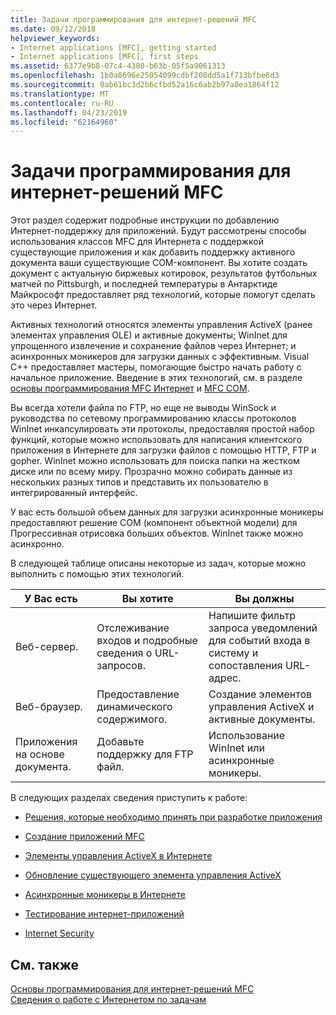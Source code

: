 ```yaml
---
title: Задачи программирования для интернет-решений MFC
ms.date: 09/12/2018
helpviewer_keywords:
- Internet applications [MFC], getting started
- Internet applications [MFC], first steps
ms.assetid: 6377e9b8-07c4-4380-b63b-05f5a9061313
ms.openlocfilehash: 1b0a8696e25054099cdbf208dd5a1f713bfbe6d3
ms.sourcegitcommit: 0ab61bc3d2b6cfbd52a16c6ab2b97a8ea1864f12
ms.translationtype: MT
ms.contentlocale: ru-RU
ms.lasthandoff: 04/23/2019
ms.locfileid: "62164960"
---
```

# <a name="mfc-internet-programming-tasks"></a>Задачи программирования для интернет-решений MFC

Этот раздел содержит подробные инструкции по добавлению Интернет-поддержку для приложений. Будут рассмотрены способы использования классов MFC для Интернета с поддержкой существующие приложения и как добавить поддержку активного документа ваши существующие COM-компонент. Вы хотите создать документ с актуальную биржевых котировок, результатов футбольных матчей по Pittsburgh, и последней температуры в Антарктиде Майкрософт предоставляет ряд технологий, которые помогут сделать это через Интернет.

Активных технологий относятся элементы управления ActiveX (ранее элементах управления OLE) и активные документы; WinInet для упрощенного извлечение и сохранение файлов через Интернет; и асинхронных моникеров для загрузки данных с эффективным. Visual C++ предоставляет мастеры, помогающие быстро начать работу с начальное приложение. Введение в этих технологий, см. в разделе [основы программирования MFC Интернет](../mfc/mfc-internet-programming-basics.md) и [MFC COM](../mfc/mfc-com.md).

Вы всегда хотели файла по FTP, но еще не выводы WinSock и руководства по сетевому программированию классы протоколов WinInet инкапсулировать эти протоколы, предоставляя простой набор функций, которые можно использовать для написания клиентского приложения в Интернете для загрузки файлов с помощью HTTP, FTP и gopher. WinInet можно использовать для поиска папки на жестком диске или по всему миру. Прозрачно можно собирать данные из нескольких разных типов и представить их пользователю в интегрированный интерфейс.

У вас есть большой объем данных для загрузки асинхронные моникеры предоставляют решение COM (компонент объектной модели) для Прогрессивная отрисовка больших объектов. WinInet также можно асинхронно.

В следующей таблице описаны некоторые из задач, которые можно выполнить с помощью этих технологий.

|У Вас есть|Вы хотите|Вы должны|
|--------------|-----------------|----------------|
|Веб-сервер.|Отслеживание входов и подробные сведения о URL-запросов.|Напишите фильтр запроса уведомлений для событий входа в систему и сопоставления URL-адрес.|
|Веб-браузер.|Предоставление динамического содержимого.|Создание элементов управления ActiveX и активные документы.|
|Приложения на основе документа.|Добавьте поддержку для FTP файл.|Использование WinInet или асинхронные моникеры.|

В следующих разделах сведения приступить к работе:

- [Решения, которые необходимо принять при разработке приложения](../mfc/application-design-choices.md)

- [Создание приложений MFC](../mfc/writing-mfc-applications.md)

- [Элементы управления ActiveX в Интернете](../mfc/activex-controls-on-the-internet.md)

- [Обновление существующего элемента управления ActiveX](../mfc/upgrading-an-existing-activex-control.md)

- [Асинхронные моникеры в Интернете](../mfc/asynchronous-monikers-on-the-internet.md)

- [Тестирование интернет-приложений](../mfc/testing-internet-applications.md)

- [Internet Security](../mfc/internet-security-cpp.md)

## <a name="see-also"></a>См. также

[Основы программирования для интернет-решений MFC](../mfc/mfc-internet-programming-basics.md)<br/>
[Сведения о работе с Интернетом по задачам](../mfc/internet-information-by-task.md)

